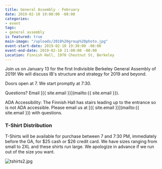 ```yaml
---
title: General Assembly - February
date: 2019-02-10 19:00:00 -08:00
categories:
- event
tags:
- general assembly
is featured: true
main-image: "/uploads/2018%20group%20photo.jpg"
event-start-date: 2019-02-10 19:30:00 -08:00
event-end-date: 2019-02-10 21:00:00 -08:00
Location: Finnish Hall, 1970 Chestnut St, Berkeley
---
```


Join us on January 13 for the first Indivisible Berkeley General Assembly of 2019! We will discuss IB's structure and strategy for 2019 and beyond.

Doors open at 7. We start promptly at 7:30.

Questions? Email [{{ site.email }}](mailto:{{ site.email }}).

ADA Accessibility: The Finnish Hall has stairs leading up to the entrance so is not ADA accessible. Please email us at [{{ site.email }}](mailto:{{ site.email }}) with questions.

### T-Shirt Distribution

T-Shirts will be available for purchase between 7 and 7:30 PM, immediately before the GA, for $25 cash or $26 credit card. We have sizes ranging from small to 2XL and these shirts run large. We apologize in advance if we run out of the size you want.

![tshirts2.jpg](/uploads/tshirts2.jpg)